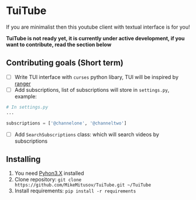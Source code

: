 # TuiTube
If you are minimalist then this youtube client with textual interface is for you!

**TuiTube is not ready yet, it is currently under active development, if you want to contribute, read the section below**

## Contributing goals (Short term)
- [ ] Write TUI interface with `curses` python libary, TUI will be inspired by [ranger](https://github.com/ranger/ranger)
- [ ] Add subscriptions, list of subscriptions will store in `settings.py`, example:
```python
# In settings.py
...

subscriptions = ['@channelone', '@channeltwo']
```
- [ ] Add `SearchSubscriptions` class: which will search videos by subscriptions

## Installing
1. You need [Pyhon3.X](https://www.python.org/downloads/) installed
2. Clone repository: `git clone https://github.com/MikeMitusov/TuiTube.git ~/TuiTube`
3. Install requirements: `pip install -r requirements`
